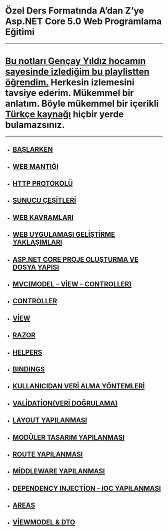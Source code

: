 # Özel Ders Formatında A’dan Z’ye Asp.NET Core 5.0 Web Programlama Eğitimi

***
# [Bu notları Gençay Yıldız hocamın sayesinde izlediğim bu playlistten öğrendim.](https://www.youtube.com/playlist?list=PLQVXoXFVVtp33KHoTkWklAo72l5bcjPVL)  Herkesin izlemesini tavsiye ederim. Mükemmel bir anlatım. Böyle mükemmel bir içerikli [Türkçe kaynağı](https://www.youtube.com/c/Gen%C3%A7ayY%C4%B1ld%C4%B1z) hiçbir yerde bulamazsınız.
***

- ## [BAŞLARKEN](https://github.com/musauyumaz/Asp.NET-Core-5.0-Web/blob/main/1-BA%C5%9ELARKEN/ReadMe.md)
- ## [WEB MANTIĞI](https://github.com/musauyumaz/Asp.NET-Core-5.0-Web/blob/main/2-WEB%20MANTI%C4%9EI/ReadMe.md)
- ## [HTTP PROTOKOLÜ](https://github.com/musauyumaz/Asp.NET-Core-5.0-Web/blob/main/3-HTTP%20PROTOK%C3%9C/ReadMe.md)
- ## [SUNUCU ÇEŞİTLERİ](https://github.com/musauyumaz/Asp.NET-Core-5.0-Web/blob/main/4-SUNUCU%20%C3%87E%C5%9E%C4%B0TLER%C4%B0/ReadMe.md)
- ## [WEB KAVRAMLARI](https://github.com/musauyumaz/Asp.NET-Core-5.0-Web/blob/main/5-%20WEB%20KAVRAMLARI/ReadMe.md)
- ## [WEB UYGULAMASI GELİŞTİRME YAKLAŞIMLARI](https://github.com/musauyumaz/Asp.NET-Core-5.0-Web/blob/main/6-%20WEB%20UYGULAMASI%20GEL%C4%B0%C5%9ET%C4%B0RME%20YAKLA%C5%9EIMLARI/ReadMe.md)
- ## [ASP.NET CORE PROJE OLUŞTURMA VE DOSYA YAPISI](https://github.com/musauyumaz/Asp.NET-Core-5.0-Web/blob/main/7-ASP.NET%20CORE%20PROJE%20OLU%C5%9ETURMA%20VE%20DOSYA%20YAPISI/ReadMe.md)
- ## [MVC(MODEL – VİEW – CONTROLLER)](https://github.com/musauyumaz/Asp.NET-Core-5.0-Web/blob/main/8-MVC(MODEL%20%E2%80%93%20V%C4%B0EW%20%E2%80%93%20CONTROLLER)/ReadMe.md)
- ## [CONTROLLER](https://github.com/musauyumaz/Asp.NET-Core-5.0-Web/blob/main/9-CONTROLLER/ReadMe.md)
- ## [VİEW](https://github.com/musauyumaz/Asp.NET-Core-5.0-Web/blob/main/10-V%C4%B0EW/ReadMe.md)
- ## [RAZOR](https://github.com/musauyumaz/Asp.NET-Core-5.0-Web/blob/main/11-RAZOR/ReadMe.md)
- ## [HELPERS](https://github.com/musauyumaz/Asp.NET-Core-5.0-Web/blob/main/12-HELPERS/ReadMe.md)
- ## [BINDINGS](https://github.com/musauyumaz/Asp.NET-Core-5.0-Web/blob/main/13-B%C4%B0ND%C4%B0NGS/ReadMe.md)
- ## [KULLANICIDAN VERİ ALMA YÖNTEMLERİ](https://github.com/musauyumaz/Asp.NET-Core-5.0-Web/blob/main/14-KULLANICIDAN%20VER%C4%B0%20ALMA%20Y%C3%96NTEMLER%C4%B0/ReadMe.md)
- ## [VALİDATİON(VERİ DOĞRULAMA)](https://github.com/musauyumaz/Asp.NET-Core-5.0-Web/blob/main/15-VAL%C4%B0DAT%C4%B0ON(VER%C4%B0%20DO%C4%9ERULAMA)/ReadMe.md)
- ## [LAYOUT YAPILANMASI](https://github.com/musauyumaz/Asp.NET-Core-5.0-Web/blob/main/16-LAYOUT%20YAPILANMASI/ReadMe.md)
- ## [MODÜLER TASARIM YAPILANMASI](https://github.com/musauyumaz/Asp.NET-Core-5.0-Web/blob/main/17-MOD%C3%9CLER%20TASARIM%20YAPILANMASI/Readme.md)
- ## [ROUTE YAPILANMASI](https://github.com/musauyumaz/Asp.NET-Core-5.0-Web/blob/main/18-ROUTE%20YAPILANMASI/ReadMe.md)
- ## [MİDDLEWARE YAPILANMASI](https://github.com/musauyumaz/Asp.NET-Core-5.0-Web/blob/main/19-M%C4%B0DDLEWARE%20YAPILANMASI/ReadMe.md)
- ## [DEPENDENCY INJECTİON - IOC YAPILANMASI](https://github.com/musauyumaz/Asp.NET-Core-5.0-Web/blob/main/20-DEPENDENCY%20INJECT%C4%B0ON%20-%20IOC%20YAPILANMASI/ReadMe.md)
- ## [AREAS](https://github.com/musauyumaz/Asp.NET-Core-5.0-Web/blob/main/21-AREAS/ReadMe.md)
- ## [VİEWMODEL & DTO](https://github.com/musauyumaz/Asp.NET-Core-5.0-Web/blob/main/22-V%C4%B0EWMODEL%20%26%20DTO/ReadMe.md)
